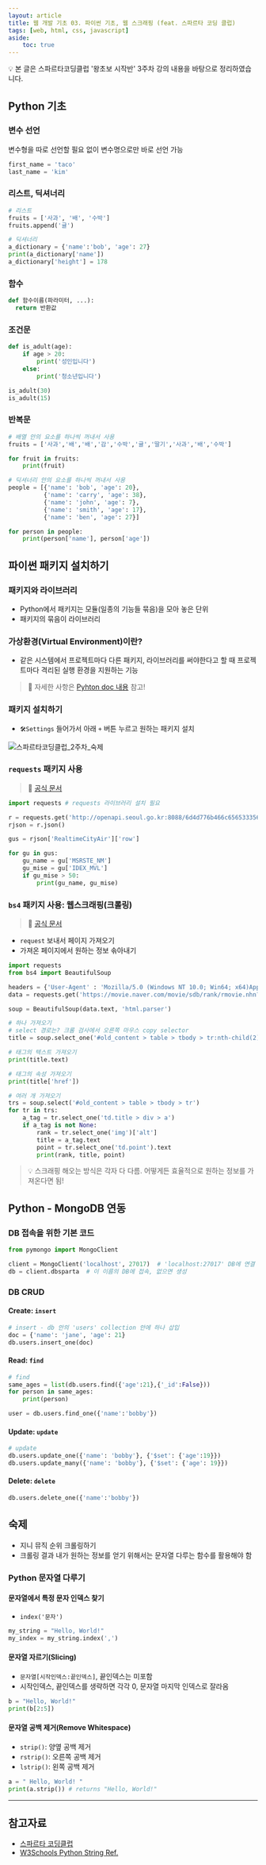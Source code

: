 ```yaml
---
layout: article
title: 웹 개발 기초 03. 파이썬 기초, 웹 스크래핑 (feat. 스파르타 코딩 클럽)
tags: [web, html, css, javascript]
aside:
    toc: true
---
```


💡 본 글은 스파르타코딩클럽 '왕초보 시작반' 3주차 강의 내용을 바탕으로 정리하였습니다.

## Python 기초
### 변수 선언
변수형을 따로 선언할 필요 없이 변수명으로만 바로 선언 가능

```python
first_name = 'taco'
last_name = 'kim'
```

### 리스트, 딕셔너리
```python
# 리스트
fruits = ['사과', '배', '수박']
fruits.append('귤')

# 딕셔너리
a_dictionary = {'name':'bob', 'age': 27}
print(a_dictionary['name'])
a_dictionary['height'] = 178
```

### 함수
```python
def 함수이름(파라미터, ...):
  return 반환값
```

### 조건문
```python
def is_adult(age):
    if age > 20:
        print('성인입니다')
    else:
        print('청소년입니다')

is_adult(30)
is_adult(15)
```

### 반복문
```python
# 배열 안의 요소를 하나씩 꺼내서 사용
fruits = ['사과','배','배','감','수박','귤','딸기','사과','배','수박']

for fruit in fruits:
    print(fruit)

# 딕셔너리 안의 요소를 하나씩 꺼내서 사용
people = [{'name': 'bob', 'age': 20},
          {'name': 'carry', 'age': 38},
          {'name': 'john', 'age': 7},
          {'name': 'smith', 'age': 17},
          {'name': 'ben', 'age': 27}]

for person in people:
    print(person['name'], person['age'])
```

## 파이썬 패키지 설치하기
### 패키지와 라이브러리
* Python에서 패키지는 모듈(일종의 기능들 묶음)을 모아 놓은 단위
* 패키지의 묶음이 라이브러리

### 가상환경(Virtual Environment)이란?
* 같은 시스템에서 프로젝트마다 다른 패키지, 라이브러리를 써야한다고 할 때 프로젝트마다 격리된 실행 환경을 지원하는 기능

> 📌 자세한 사항은 [Pyhton doc 내용](https://docs.python.org/ko/3/tutorial/venv.html) 참고!

### 패키지 설치하기
* `🛠Settings` 들어가서 아래 `+` 버튼 누르고 원하는 패키지 설치

![스파르타코딩클럽_2주차_숙제](/assets/images/posts/2021-06-25_py_package.png) <br/>

### `requests` 패키지 사용
> 📌 [공식 문서](https://docs.python-requests.org/en/master/)

```python
import requests # requests 라이브러리 설치 필요

r = requests.get('http://openapi.seoul.go.kr:8088/6d4d776b466c656533356a4b4b5872/json/RealtimeCityAir/1/99')
rjson = r.json()

gus = rjson['RealtimeCityAir']['row']

for gu in gus:
    gu_name = gu['MSRSTE_NM']
    gu_mise = gu['IDEX_MVL']
    if gu_mise > 50:
        print(gu_name, gu_mise)
```

### `bs4` 패키지 사용: 웹스크래핑(크롤링)
> 📌 [공식 문서](https://www.crummy.com/software/BeautifulSoup/bs4/doc//)

* `request` 보내서 페이지 가져오기
* 가져온 페이지에서 원하는 정보 솎아내기

```python
import requests
from bs4 import BeautifulSoup

headers = {'User-Agent' : 'Mozilla/5.0 (Windows NT 10.0; Win64; x64)AppleWebKit/537.36 (KHTML, like Gecko) Chrome/73.0.3683.86 Safari/537.36'}
data = requests.get('https://movie.naver.com/movie/sdb/rank/rmovie.nhn?sel=pnt&date=20200303',headers=headers)

soup = BeautifulSoup(data.text, 'html.parser')

# 하나 가져오기
# select 경로는? 크롬 검사에서 오른쪽 마우스 copy selector
title = soup.select_one('#old_content > table > tbody > tr:nth-child(2) > td.title > div > a')

# 태그의 텍스트 가져오기
print(title.text)

# 태그의 속성 가져오기
print(title['href'])

# 여러 개 가져오기
trs = soup.select('#old_content > table > tbody > tr')
for tr in trs:
    a_tag = tr.select_one('td.title > div > a')
    if a_tag is not None:
        rank = tr.select_one('img')['alt']
        title = a_tag.text
        point = tr.select_one('td.point').text
        print(rank, title, point)
```

> 💡 스크래핑 해오는 방식은 각자 다 다름. 어떻게든 효율적으로 원하는 정보를 가져온다면 됨!

## Python - MongoDB 연동
### DB 접속을 위한 기본 코드
```python
from pymongo import MongoClient

client = MongoClient('localhost', 27017)  # 'localhost:27017' DB에 연결
db = client.dbsparta  # 이 이름의 DB에 접속, 없으면 생성
```

### DB CRUD
#### Create: `insert`
```python
# insert - db 안의 'users' collection 안에 하나 삽입
doc = {'name': 'jane', 'age': 21}
db.users.insert_one(doc)
```

#### Read: `find`

```python
# find
same_ages = list(db.users.find({'age':21},{'_id':False}))
for person in same_ages:
    print(person)

user = db.users.find_one({'name':'bobby'})
```

#### Update: `update`

```python
# update
db.users.update_one({'name': 'bobby'}, {'$set': {'age':19}})
db.users.update_many({'name': 'bobby'}, {'$set': {'age': 19}})
```

#### Delete: `delete`
```python
db.users.delete_one({'name':'bobby'})
```

## 숙제
* 지니 뮤직 순위 크롤링하기
* 크롤링 결과 내가 원하는 정보를 얻기 위해서는 문자열 다루는 함수를 활용해야 함

### Python 문자열 다루기
#### 문자열에서 특정 문자 인덱스 찾기
* `index('문자')`

```python
my_string = "Hello, World!"
my_index = my_string.index(',')
```

#### 문자열 자르기(Slicing)
* `문자열[시작인덱스:끝인덱스]`, 끝인덱스는 미포함
* 시작인덱스, 끝인덱스를 생략하면 각각 0, 문자열 마지막 인덱스로 잘라옴

```python
b = "Hello, World!"
print(b[2:5])
```

#### 문자열 공백 제거(Remove Whitespace)
* `strip()`: 양옆 공백 제거
* `rstrip()`: 오른쪽 공백 제거
* `lstrip()`: 왼쪽 공백 제거

```python
a = " Hello, World! "
print(a.strip()) # returns "Hello, World!"
```

***
<!--more-->

## 참고자료
+ [스파르타 코딩클럽](https://spartacodingclub.kr/)
+ [W3Schools Python String Ref.](https://www.w3schools.com/python/python_ref_string.asp)
